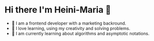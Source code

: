 # Hi there I'm Heini-Maria 👋


* 🦄 I am a frontend developer with a marketing backround. 
* 💚 I love learning, using my creativity and solving problems.
* 🌱 I am currently learning about algorithms and asymptotic notations.




